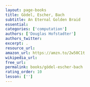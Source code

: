 ```yaml
---
layout: page-books
title: Gödel, Escher, Bach
subtitle: An Eternal Golden Braid
essential: 
categories: ['computation']
authors: ['Douglas Hofstadter']
authors_twitter: 
excerpt: .
resource_url: 
amazon_url: https://amzn.to/2w50C1t
wikipedia_url: 
free_url: 
permalink: books/gödel-escher-bach
rating_order: 10
lesson: ['']
---
```

